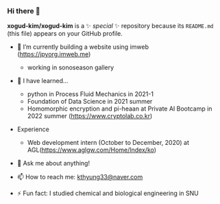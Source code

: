 ### Hi there 👋

**xogud-kim/xogud-kim** is a ✨ _special_ ✨ repository because its `README.md` (this file) appears on your GitHub profile.

- 🔭 I’m currently building a website using imweb (https://jpyorg.imweb.me)
  * working in sonoseason gallery
- 🌱 I have learned...
  * python in Process Fluid Mechanics in 2021-1
  * Foundation of Data Science in 2021 summer
  * Homomorphic encryption and pi-heaan at Private AI Bootcamp in 2022 summer (https://www.cryptolab.co.kr)
- Experience
  * Web development intern (October to December, 2020) at AGL(https://www.aglgw.com/Home/Index/ko)

- 💬 Ask me about anything!
- 📫 How to reach me: kthyung33@naver.com 
- ⚡ Fun fact: I studied chemical and biological engineering in SNU

